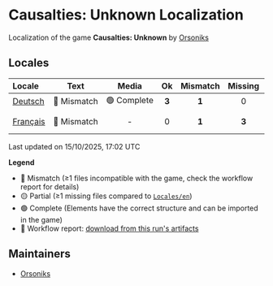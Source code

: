 # Causalties: Unknown Localization

Localization of the game **Causalties: Unknown** by [Orsoniks](https://github.com/Orsoniks)

## Locales

| Locale | Text | Media | Ok | Mismatch | Missing | Contributors |
| :--- | :----------: | :----------: | :---: |  :------:  |  :-----:  |  :--  |
| [Deutsch](Locales/de-DE) | 🔘 Mismatch | 🟢 Complete | **3** | **1** | 0 | [Zorobis](https://github.com/Zorobis) |
| [Français](Locales/fr-FR) | 🔘 Mismatch | - | 0 | **1** | **3** | [Azurian](https://github.com/clemtomera), [Dovahkick](https://github.com/Dovahkick) |

Last updated on 15/10/2025, 17:02 UTC

**Legend**
- 🔘 Mismatch (≥1 files incompatible with the game, check the workflow report for details)
- 🟡 Partial (≥1 missing files compared to [`Locales/en`](Locales/en))
- 🟢 Complete (Elements have the correct structure and can be imported in the game)
- 📄 Workflow report: [download from this run's artifacts](https://github.com/clemtomera/locale-managment-thing/actions/runs/18536638852#artifacts)

## Maintainers

- [Orsoniks](https://github.com/Orsoniks)

